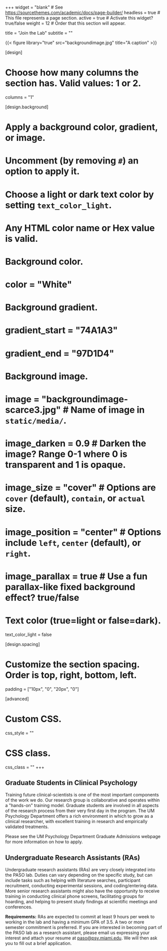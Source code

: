 +++
widget = "blank"  # See https://sourcethemes.com/academic/docs/page-builder/
headless = true  # This file represents a page section.
active = true  # Activate this widget? true/false
weight = 12  # Order that this section will appear.

title = "Join the Lab"
subtitle = ""

{{< figure library="true" src="backgroundimage.jpg" title="A caption" >}}

[design]
  # Choose how many columns the section has. Valid values: 1 or 2.
  columns = "1"

[design.background]
  # Apply a background color, gradient, or image.
  #   Uncomment (by removing `#`) an option to apply it.
  #   Choose a light or dark text color by setting `text_color_light`.
  #   Any HTML color name or Hex value is valid.

  # Background color.
 #  color = "White"
  
  # Background gradient.
 # gradient_start = "74A1A3"
 #  gradient_end = "97D1D4"
  
  # Background image.
  # image = "backgroundimage-scarce3.jpg"  # Name of image in `static/media/`.
   # image_darken = 0.9  # Darken the image? Range 0-1 where 0 is transparent and 1 is opaque.
 #  image_size = "cover"  #  Options are `cover` (default), `contain`, or `actual` size.
  # image_position = "center"  # Options include `left`, `center` (default), or `right`.
 #  image_parallax = true  # Use a fun parallax-like fixed background effect? true/false
  
  # Text color (true=light or false=dark).
  text_color_light = false
 

[design.spacing]
  # Customize the section spacing. Order is top, right, bottom, left.
  padding = ["10px", "0", "20px", "0"]

[advanced]
 # Custom CSS. 
 css_style = ""
 
 # CSS class.
 css_class = ""
+++

## Graduate Students in Clinical Psychology
Training future clinical-scientists is one of the most important components of the work we do. Our research group is collaborative and operates within a "hands-on" training model. Graduate students are involved in all aspects of the research process from their very first day in the program. The UM Psychology Department offers a rich environment in which to grow as a clinical researcher, with excellent training in research and empirically validated treatments.

Please see the UM Psychology Department Graduate Admissions webpage for more information on how to apply.

## Undergraduate Research Assistants (RAs)
Undergraduate research assistants (RAs) are very closely integrated into the PASO lab. Duties can vary depending on the specific study, but can include tasks such as helping with literature searches, participant recruitment, conducting experimental sessions, and coding/entering data. More senior research assistants might also have the opportunity to receive training in conducting clinical phone screens, facilitating groups for hoarding, and helping to present study findings at scientific meetings and conferences.

**Requirements:** RAs are expected to commit at least 9 hours per week to working in the lab and having a minimum GPA of 3.5. A two or more semester commitment is preferred. If you are interested in becoming part of the PASO lab as a research assistant, please email us expressing your interest and attach your resume at paso@psy.miami.edu. We will then ask you to fill out a brief application.
